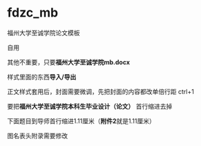 # fdzc_mb
福州大学至诚学院论文模板

自用

其他不重要，只要**福州大学至诚学院mb.docx** 

样式里面的东西**导入/导出**

正文样式套用后，封面需要微调，先把封面的内容都改单倍行距 ctrl+1

要把**福州大学至诚学院本科生毕业设计（论文）** 首行缩进去掉

下面题目到导师首行缩进1.11厘米（**附件2**就是1.11厘米）

图名表头附录需要修改

